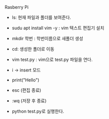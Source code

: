 Rasberry Pi

- ls: 현재 파일과 폴더를 보여준다.
- sudu apt install vim -y : vim 텍스트 편집기 설치
- mkdir 학번 : 학번이름으로 새폴더 생성
- cd: 생성한 폴더로 이동
- vim test.py : vim으로 test.py 파일을 연다.
- i -> insert 모드
- print("Hello")
- esc (편집 종료)
- :wq (저장 후 종료)

- python test.py로 실행한다.

